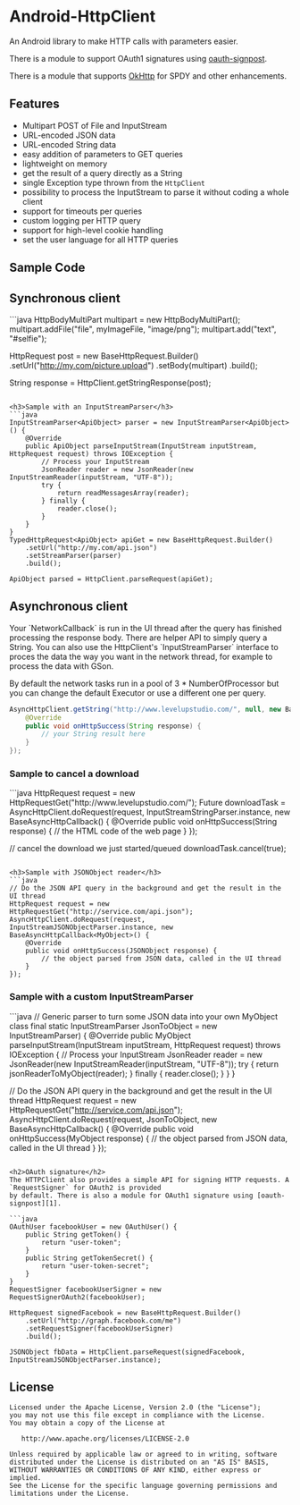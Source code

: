 Android-HttpClient
==================

An Android library to make HTTP calls with parameters easier.

There is a module to support OAuth1 signatures using [oauth-signpost][1].

There is a module that supports [OkHttp][2] for SPDY and other enhancements.

Features
--------

* Multipart POST of File and InputStream
* URL-encoded JSON data
* URL-encoded String data
* easy addition of parameters to GET queries
* lightweight on memory
* get the result of a query directly as a String
* single Exception type thrown from the `HttpClient`
* possibility to process the InputStream to parse it without coding a whole client
* support for timeouts per queries
* custom logging per HTTP query
* support for high-level cookie handling
* set the user language for all HTTP queries

Sample Code
-----------

<h2>Synchronous client</h2>
```java
HttpBodyMultiPart multipart = new HttpBodyMultiPart();
multipart.addFile("file", myImageFile, "image/png");
multipart.add("text", "#selfie");

HttpRequest post = new BaseHttpRequest.Builder()
	.setUrl("http://my.com/picture.upload")
	.setBody(multipart)
	.build();

String response = HttpClient.getStringResponse(post);
```

<h3>Sample with an InputStreamParser</h3>
```java
InputStreamParser<ApiObject> parser = new InputStreamParser<ApiObject>() {
	@Override
	public ApiObject parseInputStream(InputStream inputStream, HttpRequest request) throws IOException {
		// Process your InputStream
		JsonReader reader = new JsonReader(new InputStreamReader(inputStream, "UTF-8"));
		try {
			return readMessagesArray(reader);
		} finally {
			reader.close();
		}
	}
}
TypedHttpRequest<ApiObject> apiGet = new BaseHttpRequest.Builder()
	.setUrl("http://my.com/api.json")
	.setStreamParser(parser)
	.build();

ApiObject parsed = HttpClient.parseRequest(apiGet);
```

<h2>Asynchronous client</h2>
Your `NetworkCallback` is run in the UI thread after the query has finished processing the response body.
There are helper API to simply query a String. You can also use the HttpClient's `InputStreamParser` 
interface to proces the data the way you want in the network thread, for example to process the data with GSon.

By default the network tasks run in a pool of 3 * NumberOfProcessor but you can change the default Executor or use a different one per query.

```java
AsyncHttpClient.getString("http://www.levelupstudio.com/", null, new BaseAsyncHttpCallback<String>() {
	@Override
	public void onHttpSuccess(String response) {
		// your String result here
	}
});
```

<h3>Sample to cancel a download</h3>
```java
HttpRequest request = new HttpRequestGet("http://www.levelupstudio.com/");
Future<String> downloadTask = AsyncHttpClient.doRequest(request, InputStreamStringParser.instance, new BaseAsyncHttpCallback<String>() {
	@Override
	public void onHttpSuccess(String response) {
		// the HTML code of the web page
	}
});

// cancel the download we just started/queued
downloadTask.cancel(true);
```

<h3>Sample with JSONObject reader</h3>
```java
// Do the JSON API query in the background and get the result in the UI thread
HttpRequest request = new HttpRequestGet("http://service.com/api.json");
AsyncHttpClient.doRequest(request, InputStreamJSONObjectParser.instance, new BaseAsyncHttpCallback<MyObject>() {
	@Override
	public void onHttpSuccess(JSONObject response) {
		// the object parsed from JSON data, called in the UI thread
	}
});
```

<h3>Sample with a custom InputStreamParser</h3>
```java
// Generic parser to turn some JSON data into your own MyObject class
final static InputStreamParser<MyObject> JsonToObject = new InputStreamParser<MyObject>) {
	@Override
	public MyObject parseInputStream(InputStream inputStream, HttpRequest request) throws IOException {
		// Process your InputStream
		JsonReader reader = new JsonReader(new InputStreamReader(inputStream, "UTF-8"));
		try {
			return jsonReaderToMyObject(reader);
		} finally {
			reader.close();
		}
	}
}

// Do the JSON API query in the background and get the result in the UI thread
HttpRequest request = new HttpRequestGet("http://service.com/api.json");
AsyncHttpClient.doRequest(request, JsonToObject, new BaseAsyncHttpCallback<MyObject>() {
	@Override
	public void onHttpSuccess(MyObject response) {
		// the object parsed from JSON data, called in the UI thread
	}
});
```

<h2>OAuth signature</h2>
The HTTPClient also provides a simple API for signing HTTP requests. A `RequestSigner` for OAuth2 is provided
by default. There is also a module for OAuth1 signature using [oauth-signpost][1].

```java
OAuthUser facebookUser = new OAuthUser() {
	public String getToken() {
		return "user-token";
	}
	public String getTokenSecret() {
		return "user-token-secret";
	}
}
RequestSigner facebookUserSigner = new RequestSignerOAuth2(facebookUser);

HttpRequest signedFacebook = new BaseHttpRequest.Builder()
	.setUrl("http://graph.facebook.com/me")
	.setRequestSigner(facebookUserSigner)
	.build();

JSONObject fbData = HttpClient.parseRequest(signedFacebook, InputStreamJSONObjectParser.instance);
```

License
-------

    Licensed under the Apache License, Version 2.0 (the "License");
    you may not use this file except in compliance with the License.
    You may obtain a copy of the License at

       http://www.apache.org/licenses/LICENSE-2.0

    Unless required by applicable law or agreed to in writing, software
    distributed under the License is distributed on an "AS IS" BASIS,
    WITHOUT WARRANTIES OR CONDITIONS OF ANY KIND, either express or implied.
    See the License for the specific language governing permissions and
    limitations under the License.

[1]: https://code.google.com/p/oauth-signpost/
[2]: https://github.com/square/okhttp
